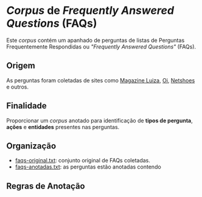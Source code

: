 # _Corpus_ de _Frequently Answered Questions_ (FAQs)
Este _corpus_ contém um apanhado de perguntas de listas de Perguntas Frequentemente Respondidas ou _"Frequently Answered Questions"_ (FAQs).

## Origem
As perguntas foram coletadas de sites como [Magazine Luiza](https://especiais.magazineluiza.com.br/clube-da-lu-faq/), [Oi](https://www.oi.com.br/faq/), [Netshoes](https://www.netshoes.com.br/busca/faq) e outros.

## Finalidade
Proporcionar um _corpus_ anotado para identificação de **tipos de pergunta**, **ações** e **entidades** presentes nas perguntas.

## Organização
* [faqs-original.txt](https://github.com/lplnufpi/corpora/blob/master/faqs/faqs-original.txt): conjunto original de FAQs coletadas.
* [faqs-anotadas.txt](https://github.com/lplnufpi/corpora/blob/master/faqs/faqs-anotadas.txt): as perguntas estão anotadas contendo

## Regras de Anotação